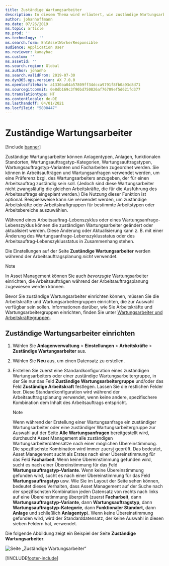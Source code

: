 ```yaml
---
title: Zuständige Wartungsarbeiter
description: In diesem Thema wird erläutert, wie zuständige Wartungsarbeiter in Asset Management eingerichtet werden.
author: johanhoffmann
ms.date: 07/26/2019
ms.topic: article
ms.prod: ''
ms.technology: ''
ms.search.form: EntAssetWorkerResponsible
audience: Application User
ms.reviewer: kamaybac
ms.custom: ''
ms.assetid: ''
ms.search.region: Global
ms.author: johanho
ms.search.validFrom: 2019-07-30
ms.dyn365.ops.version: AX 7.0.0
ms.openlocfilehash: a1330aa04a57809ff34dcca9791f8fb0a93c8d71
ms.sourcegitcommit: 0e8db169c3f90bd750826af76709ef5d621fd377
ms.translationtype: HT
ms.contentlocale: de-DE
ms.lasthandoff: 04/01/2021
ms.locfileid: "5808447"
---
```

# <a name="responsible-maintenance-workers"></a>Zuständige Wartungsarbeiter

[!include [banner](../../includes/banner.md)]

 

Zuständige Wartungsarbeiter können Anlagentypen, Anlagen, funktionalen Standorten, Wartungsauftragstyp-Kategorien, Wartungsauftragstypen, Wartungsauftragstyp-Varianten und Facharbeiten zugeordnet werden. Sie können in Arbeitsaufträgen und Wartungsanfragen verwendet werden, um eine Präferenz bzgl. des Wartungsarbeiters anzugeben, der für einen Arbeitsauftrag zuständig sein soll. (Jedoch sind diese Wartungsarbeiter nicht zwangsläufig die gleichen Arbeitskräfte, die für die Ausführung des Arbeitsauftrags eingeplant werden.) Die Nutzung dieser Funktion ist optional. Beispielsweise kann sie verwendet werden, um zuständige Arbeitskräfte oder Arbeitskraftgruppen für bestimmte Arbeitstypen oder Arbeitsbereiche auszuwählen.

Während eines Arbeitsauftrag-Lebenszyklus oder eines Wartungsanfrage-Lebenszyklus können die zuständigen Wartungsarbeiter geändert oder aktualisiert werden. Diese Änderung oder Aktualisierung kann z. B. mit einer Änderung des Wartungsanfrage-Lebenszyklusstatus oder des Arbeitsauftrag-Lebenszyklusstatus in Zusammenhang stehen.

Die Einstellungen auf der Seite **Zuständige Wartungsarbeiter** werden während der Arbeitsauftragsplanung *nicht* verwendet.

> [!NOTE]
> In Asset Management können Sie auch *bevorzugte* Wartungsarbeiter einrichten, die Arbeitsaufträgen während der Arbeitsauftragsplanung zugewiesen werden können.

Bevor Sie zuständige Wartungsarbeiter einrichten können, müssen Sie die Arbeitskräfte und Wartungsarbeitergruppen einrichten, die zur Auswahl verfügbar sein sollen. Informationen darüber, wie Sie Arbeitskräfte und Wartungsarbeitergruppen einrichten, finden Sie unter [Wartungsarbeiter und Arbeitskräftegruppen](../setup-for-objects/workers-and-worker-groups.md).

## <a name="set-up-responsible-maintenance-workers"></a>Zuständige Wartungsarbeiter einrichten

1. Wählen Sie **Anlagenverwaltung** \> **Einstellungen** \> **Arbeitskräfte** \> **Zuständige Wartungsarbeiter** aus.
2. Wählen Sie **Neu** aus, um einen Datensatz zu erstellen.
3. Erstellen Sie zuerst eine Standardkonfiguration eines zuständigen Wartungsarbeiters oder einer zuständige Wartungsarbeitergruppe, in der Sie nur das Feld **Zuständige Wartungsarbeitergruppe** und/oder das Feld **Zuständige Arbeitskraft** festlegen. Lassen Sie die restlichen Felder leer. Diese Standardkonfiguration wird während der Arbeitsauftragsplanung verwendet, wenn keine andere, spezifischere Kombination dem Inhalt des Arbeitsauftrags entspricht.

    > [!NOTE]
    > Wenn während der Erstellung einer Wartungsanfrage ein zuständiger Wartungsarbeiter oder eine zuständiger Wartungsarbeitergruppe zur Auswahl auf der Seite **Alle Wartungsanfragen** bereitgestellt wird, durchsucht Asset Management alle zuständigen Wartungsarbeiterdatensätze nach einer möglichen Übereinstimmung. Die spezifischste Kombination wird immer zuerst geprüft. Das bedeutet, Asset Management sucht als Erstes nach einer Übereinstimmung für das Feld **Facharbeit**. Wenn keine Übereinstimmung gefunden wird, sucht es nach einer Übereinstimmung für das Feld **Wartungsauftragstyp-Variante**. Wenn keine Übereinstimmung gefunden wird, sucht es nach einer Übereinstimmung für das Feld **Wartungsauftragstyp** usw. Wie Sie im Layout der Seite sehen können, bedeutet dieses Verhalten, dass Asset Management auf der Suche nach der spezifischsten Kombination jeden Datensatz von rechts nach links auf eine Übereinstimmung überprüft (zuerst **Facharbeit**, dann **Wartungsauftragstyp-Variante**, dann **Wartungsauftragstyp**, dann **Wartungsauftragstyp-Kategorie**, dann **Funktionaler Standort**, dann **Anlage** und schließlich **Anlagentyp**). Wenn keine Übereinstimmung gefunden wird, wird der Standarddatensatz, der keine Auswahl in diesen sieben Feldern hat, verwendet.

Die folgende Abbildung zeigt ein Beispiel der Seite **Zuständige Wartungsarbeiter**.

![Seite „Zuständige Wartungsarbeiter“](media/08-setup-for-requests.png)


[!INCLUDE[footer-include](../../../includes/footer-banner.md)]